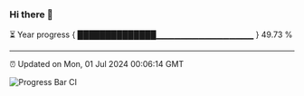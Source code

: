 ### Hi there 👋

⏳ Year progress { ██████████████▁▁▁▁▁▁▁▁▁▁▁▁▁▁▁▁ } 49.73 %

---

⏰ Updated on Mon, 01 Jul 2024 00:06:14 GMT

![Progress Bar CI](https://github.com/liununu/liununu/workflows/Progress%20Bar%20CI/badge.svg)
